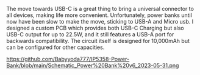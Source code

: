 The move towards USB-C is a great thing to bring a universal connector to all devices, making life more convenient. Unfortunately, power banks until now have been slow to make the move, sticking to USB-A and Micro usb. I designed a custom PCB which provides both USB-C Charging but also USB-C output for up to 22.5W, and it still features a USB-A port for backwards compatibility. The circuit itself is designed for 10,000mAh but can be configured for other capacities. 

https://github.com/Babyyoda777/IP5358-Power-Bank/blob/main/Schematic_Power%20Bank%20v6_2023-05-31.png
